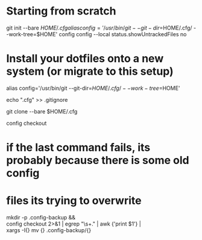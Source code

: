 # Starting from scratch
git init --bare $HOME/.cfg
alias config='/usr/bin/git --git-dir=$HOME/.cfg/ --work-tree=$HOME'
config config --local status.showUntrackedFiles no

# Install your dotfiles onto a new system (or migrate to this setup) 
alias config='/usr/bin/git --git-dir=$HOME/.cfg/ --work-tree=$HOME'

echo ".cfg" >> .gitignore

git clone --bare <git-repo-url> $HOME/.cfg

config checkout

# if the last command fails, its probably because there is some old config
# files its trying to overwrite
mkdir -p .config-backup && \
config checkout 2>&1 | egrep "\s+\." | awk {'print $1'} | \
xargs -I{} mv {} .config-backup/{}

